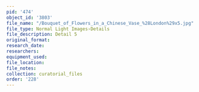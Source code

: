 ```yaml
---
pid: '474'
object_id: '3803'
file_name: "/Bouquet_of_Flowers_in_a_Chinese_Vase_%28London%29x5.jpg"
file_type: Normal Light Images›Details
file_description: Detail 5
original_format:
research_date:
researchers:
equipment_used:
file_location:
file_notes:
collection: curatorial_files
order: '228'
---
```

